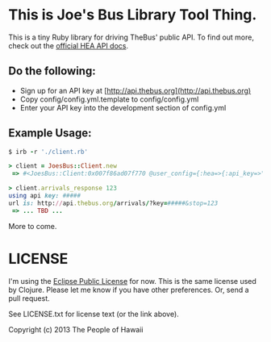 # This is Joe's Bus Library Tool Thing.

This is a tiny Ruby library for driving TheBus' public API.  To find out more, check out the [official HEA API docs](http://hea.thebus.org/api_info.asp "HEA API Page").

## Do the following:
* Sign up for an API key at [http://api.thebus.org](http://api.thebus.org)
* Copy config/config.yml.template to config/config.yml
* Enter your API key into the development section of config.yml

## Example Usage:
````ruby
$ irb -r './client.rb'

> client = JoesBus::Client.new
 => #<JoesBus::Client:0x007f86ad07f770 @user_config={:hea=>{:api_key=>"####"}}, @config={:api_key=>"#####"}>

> client.arrivals_response 123
using api key: #####
url is: http://api.thebus.org/arrivals/?key=#####&stop=123
 => ... TBD ...
````

More to come.

# LICENSE

I'm using the [Eclipse Public License](http://opensource.org/licenses/EPL-1.0 "Eclipse Public License") for now. This is the same license used by Clojure. Please let me know if you have other preferences.  Or, send a pull request.

See LICENSE.txt for license text (or the link above).

Copyright (c) 2013 The People of Hawaii
